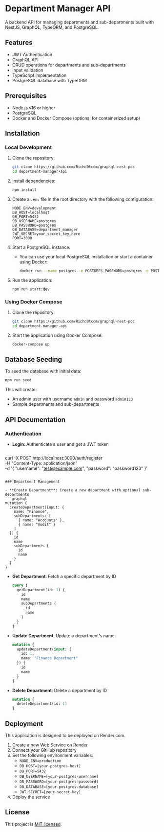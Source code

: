 # Department Manager API

A backend API for managing departments and sub-departments built with NestJS, GraphQL, TypeORM, and PostgreSQL.

## Features

- JWT Authentication
- GraphQL API
- CRUD operations for departments and sub-departments
- Input validation
- TypeScript implementation
- PostgreSQL database with TypeORM

## Prerequisites

- Node.js v16 or higher
- PostgreSQL
- Docker and Docker Compose (optional for containerized setup)

## Installation

### Local Development

1. Clone the repository:
   ```bash
   git clone https://github.com/Richd0tcom/graphql-nest-poc
   cd department-manager-api
   ```

2. Install dependencies:
   ```bash
   npm install
   ```

3. Create a `.env` file in the root directory with the following configuration:
   ```
   NODE_ENV=development
   DB_HOST=localhost
   DB_PORT=5432
   DB_USERNAME=postgres
   DB_PASSWORD=postgres
   DB_DATABASE=department_manager
   JWT_SECRET=your_secret_key_here
   PORT=3000
   ```

4. Start a PostgreSQL instance:
   - You can use your local PostgreSQL installation or start a container using Docker:
     ```bash
     docker run --name postgres -e POSTGRES_PASSWORD=postgres -e POSTGRES_USER=postgres -e POSTGRES_DB=department_manager -p 5432:5432 -d postgres:16
     ```

5. Run the application:
   ```bash
   npm run start:dev
   ```

### Using Docker Compose

1. Clone the repository:
   ```bash
   git clone https://github.com/Richd0tcom/graphql-nest-poc
   cd department-manager-api
   ```

2. Start the application using Docker Compose:
   ```bash
   docker-compose up
   ```

## Database Seeding

To seed the database with initial data:

```bash
npm run seed
```

This will create:
- An admin user with username `admin` and password `admin123`
- Sample departments and sub-departments

## API Documentation

### Authentication

- **Login**: Authenticate a user and get a JWT token
  ```curl
 curl -X POST http://localhost:3000/auth/register \
  -H "Content-Type: application/json" \
  -d '{
    "username": "test@example.com",
    "password": "password123"
  }'
  ```

### Department Management

- **Create Department**: Create a new department with optional sub-departments
  ```graphql
  mutation {
    createDepartment(input: {
      name: "Finance",
      subDepartments: [
        { name: "Accounts" },
        { name: "Audit" }
      ]
    }) {
      id
      name
      subDepartments {
        id
        name
      }
    }
  }
  ```


- **Get Department**: Fetch a specific department by ID
  ```graphql
  query {
    getDepartment(id: 1) {
      id
      name
      subDepartments {
        id
        name
      }
    }
  }
  ```

- **Update Department**: Update a department's name
  ```graphql
  mutation {
    updateDepartment(input: {
      id: 1,
      name: "Finance Department"
    }) {
      id
      name
    }
  }
  ```

- **Delete Department**: Delete a department by ID
  ```graphql
  mutation {
    deleteDepartment(id: 1)
  }
  ```


## Deployment

This application is designed to be deployed on Render.com. 

1. Create a new Web Service on Render
2. Connect your GitHub repository
3. Set the following environment variables:
   - `NODE_ENV=production`
   - `DB_HOST=[your-postgres-host]`
   - `DB_PORT=5432`
   - `DB_USERNAME=[your-postgres-username]`
   - `DB_PASSWORD=[your-postgres-password]`
   - `DB_DATABASE=[your-postgres-database]`
   - `JWT_SECRET=[your-secret-key]`
4. Deploy the service

## License

This project is [MIT licensed](LICENSE).